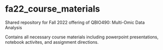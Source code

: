 # fa22_course_materials

Shared repository for Fall 2022 offering of QBIO490: Multi-Omic Data Analysis

Contains all necessary course materials including powerpoint presentations, notebook activites, and assignment directions.
